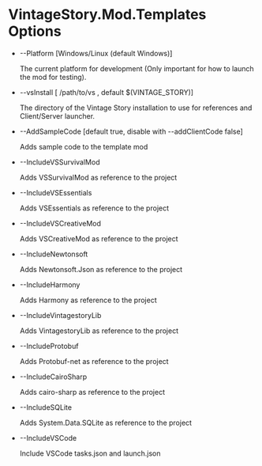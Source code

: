# VintageStory.Mod.Templates Options
- --Platform [Windows/Linux (default Windows)]

    The current platform for development (Only important for how to launch the mod for testing).

- --vsInstall [ /path/to/vs , default $(VINTAGE_STORY)]

    The directory of the Vintage Story installation to use for references and Client/Server launcher.

- --AddSampleCode [default true, disable with --addClientCode false]

    Adds sample code to the template mod

- --IncludeVSSurvivalMod

    Adds VSSurvivalMod as reference to the project

- --IncludeVSEssentials

    Adds VSEssentials as reference to the project

- --IncludeVSCreativeMod

    Adds VSCreativeMod as reference to the project

- --IncludeNewtonsoft

    Adds Newtonsoft.Json as reference to the project

- --IncludeHarmony

    Adds Harmony as reference to the project

- --IncludeVintagestoryLib

    Adds VintagestoryLib as reference to the project

- --IncludeProtobuf

    Adds Protobuf-net as reference to the project
    
- --IncludeCairoSharp

    Adds cairo-sharp as reference to the project

- --IncludeSQLite

    Adds System.Data.SQLite as reference to the project

- --IncludeVSCode

    Include VSCode tasks.json and launch.json